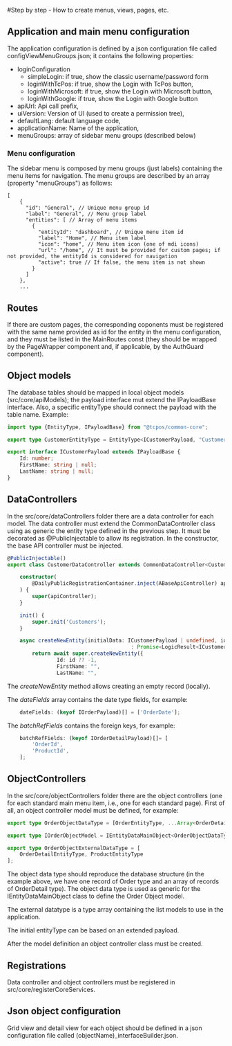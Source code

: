 #Step by step - How to create menus, views, pages, etc.

## Application and main menu configuration
The application configuration is defined by a json configuration file called configViewMenuGroups.json; it contains the following properties:
- loginConfiguration
    - simpleLogin: if true, show the classic username/password form
    - loginWithTcPos: if true, show the Login with TcPos button,
    - loginWithMicrosoft: if true, show the Login with Microsoft button,
    - loginWithGoogle: if true, show the Login with Google button
- apiUrl: Api call prefix,
- uiVersion: Version of UI (used to create a permission tree),
- defaultLang: default language code,
- applicationName: Name of the application,
- menuGroups: array of sidebar menu groups (described below)

### Menu configuration
The sidebar menu is composed by menu groups (just labels) containing the menu items for navigation. The menu groups are described by an array (property "menuGroups") as follows:

```
[
    {
      "id": "General", // Unique menu group id
      "label": "General", // Menu group label
      "entities": [ // Array of menu items
        {
          "entityId": "dashboard", // Unique menu item id
          "label": "Home", // Menu item label
          "icon": "home", // Menu item icon (one of mdi icons)
          "url": "/home", // It must be provided for custom pages; if not provided, the entityId is considered for navigation
          "active": true // If false, the menu item is not shown
        }
      ]
    },
    ...
```

## Routes
If there are custom pages, the corresponding coponents must be registered with the same name provided as id for the entity in the menu configuration, and they must be listed in the MainRoutes const (they should be wrapped by the PageWrapper component and, if applicable, by the AuthGuard component).

## Object models
The database tables should be mapped in local object models (src/core/apiModels); the payload interface mut extend the IPayloadBase interface. Also, a specific entityType should connect the payload with the table name. Example:

```ts
import type {EntityType, IPayloadBase} from "@tcpos/common-core";

export type CustomerEntityType = EntityType<ICustomerPayload, "Customers">;

export interface ICustomerPayload extends IPayloadBase {
    Id: number;
    FirstName: string | null;
    LastName: string | null;
}

```

## DataControllers
In the src/core/dataControllers folder there are a data controller for each model. The data controller must extend the CommonDataController class using as generic the entity type defined in the previous step. It must be decorated as @PublicInjectable to allow its registration. In the constructor, the base API controller must be injected.

```ts
@PublicInjectable()
export class CustomerDataController extends CommonDataController<CustomerEntityType> {

    constructor(
        @DailyPublicRegistrationContainer.inject(ABaseApiController) apiController: ABaseApiController
    ) {
        super(apiController);
    }

    init() {
        super.init('Customers');
    }

    async createNewEntity(initialData: ICustomerPayload | undefined, id?: number)
                                        : Promise<LogicResult<ICustomerPayload>> {
        return await super.createNewEntity({
                Id: id ?? -1,
                FirstName: "",
                LastName: "",

```

The _createNewEntity_ method allows creating an empty record (locally).

The _dateFields_ array contains the date type fields, for example:

```ts
    dateFields: (keyof IOrderPayload)[] = ['OrderDate'];
```

The _batchRefFields_ contains the foreign keys, for example:

```ts
    batchRefFields: (keyof IOrderDetailPayload)[]= [
        'OrderId',
        'ProductId',
    ];

```

## ObjectControllers
In the src/core/objectControllers folder there are the object controllers (one for each standard main menu item, i.e., one for each standard page). First of all, an object controller model must be defined, for example:
```ts
export type OrderObjectDataType = [OrderEntityType, ...Array<OrderDetailEntityType>];

export type IOrderObjectModel = IEntityDataMainObject<OrderObjectDataType>;

export type OrderObjectExternalDataType = [
    OrderDetailEntityType, ProductEntityType
];
```
The object data type should reproduce the database structure (in the example above, we have one record of Order type and an array of records of OrderDetail type). The object data type is used as generic for the IEntityDataMainObject class to define the Order Object model.

The external datatype is a type array containing the list models to use in the application.

The initial entityType can be based on an extended payload.

After the model definition an object controller class must be created.


## Registrations

Data controller and object controllers must be registered in src/core/registerCoreServices.

## Json object configuration

Grid view and detail view for each object should be defined in a json configuration file called (objectName)_interfaceBuilder.json.